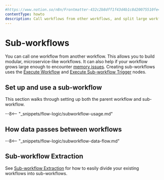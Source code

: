 ```yaml
---
#https://www.notion.so/n8n/Frontmatter-432c2b8dff1f43d4b1c8d20075510fe4
contentType: howto
description: Call workflows from other workflows, and split large workflows into smaller components.
---
```


# Sub-workflows

You can call one workflow from another workflow. This allows you to build modular, microservice-like workflows. It can also help if your workflow grows large enough to encounter [memory issues](/hosting/scaling/memory-errors.md). Creating sub-workflows uses the [Execute Workflow](/integrations/builtin/core-nodes/n8n-nodes-base.executeworkflow.md) and [Execute Sub-workflow Trigger](/integrations/builtin/core-nodes/n8n-nodes-base.executeworkflowtrigger.md) nodes.

## Set up and use a sub-workflow

This section walks through setting up both the parent workflow and sub-workflow.

--8<-- "_snippets/flow-logic/subworkflow-usage.md"

## How data passes between workflows

--8<-- "_snippets/flow-logic/subworkflow-data-flow.md"

## Sub-workflow Extraction

See [Sub-workflow Extraction](/workflows/subworkflow-extraction.md) for how to easily divide your existing workflows into sub-workflows.
